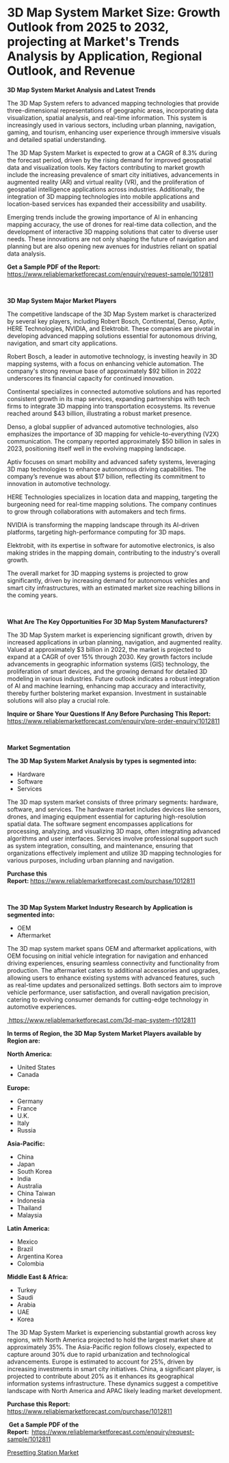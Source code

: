 <p><h1>3D Map System Market Size: Growth Outlook from 2025 to 2032, projecting at Market's Trends Analysis by Application, Regional Outlook, and Revenue</h1></p><p><strong>3D Map System Market Analysis and Latest Trends</strong></p>
<p><p>The 3D Map System refers to advanced mapping technologies that provide three-dimensional representations of geographic areas, incorporating data visualization, spatial analysis, and real-time information. This system is increasingly used in various sectors, including urban planning, navigation, gaming, and tourism, enhancing user experience through immersive visuals and detailed spatial understanding.</p><p>The 3D Map System Market is expected to grow at a CAGR of 8.3% during the forecast period, driven by the rising demand for improved geospatial data and visualization tools. Key factors contributing to market growth include the increasing prevalence of smart city initiatives, advancements in augmented reality (AR) and virtual reality (VR), and the proliferation of geospatial intelligence applications across industries. Additionally, the integration of 3D mapping technologies into mobile applications and location-based services has expanded their accessibility and usability.</p><p>Emerging trends include the growing importance of AI in enhancing mapping accuracy, the use of drones for real-time data collection, and the development of interactive 3D mapping solutions that cater to diverse user needs. These innovations are not only shaping the future of navigation and planning but are also opening new avenues for industries reliant on spatial data analysis.</p></p>
<p><strong>Get a Sample PDF of the Report:&nbsp;</strong> <a href="https://www.reliablemarketforecast.com/enquiry/request-sample/1012811?utm_campaign=3089&utm_medium=2&utm_source=Github&utm_content=ia&utm_term=08032025&utm_id=3d-map-system">https://www.reliablemarketforecast.com/enquiry/request-sample/1012811</a></p>
<p>&nbsp;</p>
<p><strong>3D Map System Major Market Players</strong></p>
<p><p>The competitive landscape of the 3D Map System market is characterized by several key players, including Robert Bosch, Continental, Denso, Aptiv, HERE Technologies, NVIDIA, and Elektrobit. These companies are pivotal in developing advanced mapping solutions essential for autonomous driving, navigation, and smart city applications.</p><p>Robert Bosch, a leader in automotive technology, is investing heavily in 3D mapping systems, with a focus on enhancing vehicle automation. The company's strong revenue base of approximately $92 billion in 2022 underscores its financial capacity for continued innovation.</p><p>Continental specializes in connected automotive solutions and has reported consistent growth in its map services, expanding partnerships with tech firms to integrate 3D mapping into transportation ecosystems. Its revenue reached around $43 billion, illustrating a robust market presence.</p><p>Denso, a global supplier of advanced automotive technologies, also emphasizes the importance of 3D mapping for vehicle-to-everything (V2X) communication. The company reported approximately $50 billion in sales in 2023, positioning itself well in the evolving mapping landscape.</p><p>Aptiv focuses on smart mobility and advanced safety systems, leveraging 3D map technologies to enhance autonomous driving capabilities. The company’s revenue was about $17 billion, reflecting its commitment to innovation in automotive technology.</p><p>HERE Technologies specializes in location data and mapping, targeting the burgeoning need for real-time mapping solutions. The company continues to grow through collaborations with automakers and tech firms.</p><p>NVIDIA is transforming the mapping landscape through its AI-driven platforms, targeting high-performance computing for 3D maps. </p><p>Elektrobit, with its expertise in software for automotive electronics, is also making strides in the mapping domain, contributing to the industry's overall growth.</p><p>The overall market for 3D mapping systems is projected to grow significantly, driven by increasing demand for autonomous vehicles and smart city infrastructures, with an estimated market size reaching billions in the coming years.</p></p>
<p>&nbsp;</p>
<p><strong>What Are The Key Opportunities For 3D Map System Manufacturers?</strong></p>
<p><p>The 3D Map System market is experiencing significant growth, driven by increased applications in urban planning, navigation, and augmented reality. Valued at approximately $3 billion in 2022, the market is projected to expand at a CAGR of over 15% through 2030. Key growth factors include advancements in geographic information systems (GIS) technology, the proliferation of smart devices, and the growing demand for detailed 3D modeling in various industries. Future outlook indicates a robust integration of AI and machine learning, enhancing map accuracy and interactivity, thereby further bolstering market expansion. Investment in sustainable solutions will also play a crucial role.</p></p>
<p><strong>Inquire or Share Your Questions If Any Before Purchasing This Report:</strong> <a href="https://www.reliablemarketforecast.com/enquiry/pre-order-enquiry/1012811?utm_campaign=3089&utm_medium=2&utm_source=Github&utm_content=ia&utm_term=08032025&utm_id=3d-map-system">https://www.reliablemarketforecast.com/enquiry/pre-order-enquiry/1012811</a></p>
<p>&nbsp;</p>
<p><strong>Market Segmentation</strong></p>
<p><strong>The 3D Map System Market Analysis by types is segmented into:</strong></p>
<p><ul><li>Hardware</li><li>Software</li><li>Services</li></ul></p>
<p><p>The 3D map system market consists of three primary segments: hardware, software, and services. The hardware market includes devices like sensors, drones, and imaging equipment essential for capturing high-resolution spatial data. The software segment encompasses applications for processing, analyzing, and visualizing 3D maps, often integrating advanced algorithms and user interfaces. Services involve professional support such as system integration, consulting, and maintenance, ensuring that organizations effectively implement and utilize 3D mapping technologies for various purposes, including urban planning and navigation.</p></p>
<p><strong>Purchase this Report:&nbsp;</strong><a href="https://www.reliablemarketforecast.com/purchase/1012811?utm_campaign=3089&utm_medium=2&utm_source=Github&utm_content=ia&utm_term=08032025&utm_id=3d-map-system">https://www.reliablemarketforecast.com/purchase/1012811</a></p>
<p>&nbsp;</p>
<p><strong>The 3D Map System Market Industry Research by Application is segmented into:</strong></p>
<p><ul><li>OEM</li><li>Aftermarket</li></ul></p>
<p><p>The 3D map system market spans OEM and aftermarket applications, with OEM focusing on initial vehicle integration for navigation and enhanced driving experiences, ensuring seamless connectivity and functionality from production. The aftermarket caters to additional accessories and upgrades, allowing users to enhance existing systems with advanced features, such as real-time updates and personalized settings. Both sectors aim to improve vehicle performance, user satisfaction, and overall navigation precision, catering to evolving consumer demands for cutting-edge technology in automotive experiences.</p></p>
<p><a href="https://www.reliablemarketforecast.com/3d-map-system-r1012811?utm_campaign=3089&utm_medium=2&utm_source=Github&utm_content=ia&utm_term=08032025&utm_id=3d-map-system">&nbsp;https://www.reliablemarketforecast.com/3d-map-system-r1012811</a></p>
<p><strong>In terms of Region, the 3D Map System Market Players available by Region are:</strong></p>
<p>
    <p> <strong> North America: </strong>
        <ul>
            <li>United States</li>
            <li>Canada</li>
        </ul>
        </p> 
    <p> <strong> Europe: </strong>
        <ul>
            <li>Germany</li>
            <li>France</li>
            <li>U.K.</li>
            <li>Italy</li>
            <li>Russia</li>
        </ul>
        </p> 
    <p> <strong> Asia-Pacific: </strong>
        <ul>
            <li>China</li>
            <li>Japan</li>
            <li>South Korea</li>
            <li>India</li>
            <li>Australia</li>
            <li>China Taiwan</li>
            <li>Indonesia</li>
            <li>Thailand</li>
            <li>Malaysia</li>
        </ul>
        </p> 
    <p> <strong> Latin America: </strong>
        <ul>
            <li>Mexico</li>
            <li>Brazil</li>
            <li>Argentina Korea</li>
            <li>Colombia</li>
        </ul>
        </p> 
    <p> <strong> Middle East & Africa: </strong>
        <ul>
            <li>Turkey</li>
            <li>Saudi</li>
            <li>Arabia</li>
            <li>UAE</li>
            <li>Korea</li>
        </ul>
    </p>
    </p>
<p><p>The 3D Map System Market is experiencing substantial growth across key regions, with North America projected to hold the largest market share at approximately 35%. The Asia-Pacific region follows closely, expected to capture around 30% due to rapid urbanization and technological advancements. Europe is estimated to account for 25%, driven by increasing investments in smart city initiatives. China, a significant player, is projected to contribute about 20% as it enhances its geographical information systems infrastructure. These dynamics suggest a competitive landscape with North America and APAC likely leading market development.</p></p>
<p><strong>Purchase this Report: </strong><a href="https://www.reliablemarketforecast.com/purchase/1012811?utm_campaign=3089&utm_medium=2&utm_source=Github&utm_content=ia&utm_term=08032025&utm_id=3d-map-system">https://www.reliablemarketforecast.com/purchase/1012811</a></p>
<p>&nbsp;<strong>Get a Sample PDF of the Report:&nbsp;&nbsp;</strong><a href="https://www.reliablemarketforecast.com/enquiry/request-sample/1012811?utm_campaign=3089&utm_medium=2&utm_source=Github&utm_content=ia&utm_term=08032025&utm_id=3d-map-system">https://www.reliablemarketforecast.com/enquiry/request-sample/1012811</a></p>
<p><strong></strong></p>
<p><p><a href="https://github.com/zitanebeibit9/Market-Research-Report-List-1/blob/main/presetting-station-market.md?utm_campaign=3089&utm_medium=2&utm_source=Github&utm_content=ia&utm_term=08032025&utm_id=3d-map-system">Presetting Station Market</a></p></p>